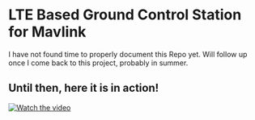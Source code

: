 # LTE Based Ground Control Station for Mavlink

I have not found time to properly document this Repo yet. Will follow up once I come back to this project, probably in summer.

## Until then, here it is in action!

[![Watch the video](https://img.youtube.com/vi/AMBtTaiUS9E/maxresdefault.jpg)](https://www.youtube.com/watch?v=AMBtTaiUS9E)
